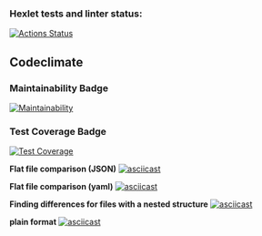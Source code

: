 ### Hexlet tests and linter status:
[![Actions Status](https://github.com/OlegArtemiev/frontend-project-lvl2/workflows/hexlet-check/badge.svg)](https://github.com/OlegArtemiev/frontend-project-lvl2/actions)

## Codeclimate
### Maintainability Badge
[![Maintainability](https://api.codeclimate.com/v1/badges/5f6dd29ad3af930bd25d/maintainability)](https://codeclimate.com/github/OlegArtemiev/frontend-project-lvl2/maintainability)

### Test Coverage Badge
[![Test Coverage](https://api.codeclimate.com/v1/badges/5f6dd29ad3af930bd25d/test_coverage)](https://codeclimate.com/github/OlegArtemiev/frontend-project-lvl2/test_coverage)

**Flat file comparison (JSON)**
[![asciicast](https://asciinema.org/a/tIbJSbuNEoyuL6Mdr6P6xYGiP.svg)](https://asciinema.org/a/tIbJSbuNEoyuL6Mdr6P6xYGiP)

**Flat file comparison (yaml)**
[![asciicast](https://asciinema.org/a/7POaQnSKwlYiQnhfFYZI9qbxw.svg)](https://asciinema.org/a/7POaQnSKwlYiQnhfFYZI9qbxw)

**Finding differences for files with a nested structure**
[![asciicast](https://asciinema.org/a/8EQtYSR8CeVEKiQr7FqJPLQH2.svg)](https://asciinema.org/a/8EQtYSR8CeVEKiQr7FqJPLQH2)

**plain format**
[![asciicast](https://asciinema.org/a/4EDQrP6FMamR2Qso6S5dmkGLM.svg)](https://asciinema.org/a/4EDQrP6FMamR2Qso6S5dmkGLM)
